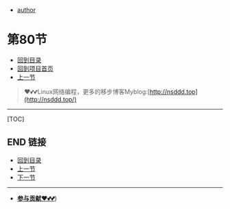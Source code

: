 + [author](https://github.com/3293172751)
# 第80节
+ [回到目录](../README.md)
+ [回到项目首页](../../README.md)
+ [上一节](79.md)
> ❤️💕💕Linux网络编程，更多的移步博客Myblog:[http://nsddd.top](http://nsddd.top/)
---
[TOC]





## END 链接
+ [回到目录](../README.md)
+ [上一节](79.md)
+ [下一节](81.md)
---
+ [**参与贡献❤️💕💕**](https://nsddd.top/archives/contributors))
